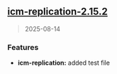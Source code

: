 
<a name="icm-replication-2.15.2"></a>
## [icm-replication-2.15.2](https://github.com/intershop/helm-charts/compare/icm-replication-2.15.1...icm-replication-2.15.2)

> 2025-08-14

### Features

* **icm-replication:** added test file

